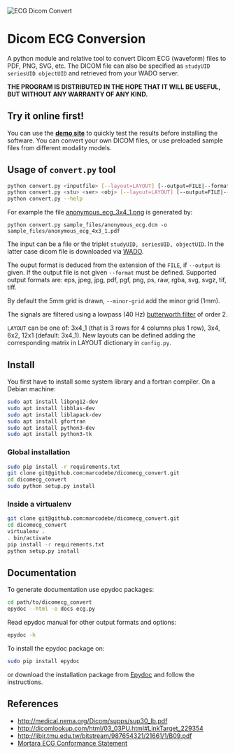 [logo]: https://raw.github.com/marcodebe/dicomecg_convert/master/images/logo.png
![ECG Dicom Convert][logo]

# Dicom ECG Conversion
A python module and relative tool to convert Dicom ECG (waveform) files to PDF, PNG, SVG, etc.
The DICOM file can also be specified as `studyUID seriesUID objectUID` and 
retrieved from your WADO server.

**THE PROGRAM IS DISTRIBUTED IN THE HOPE THAT IT WILL BE USEFUL, BUT WITHOUT ANY WARRANTY OF ANY KIND.**

Try it online first!
--------------------
You can use the **[demo site](https://ecg.galliera.it)** to quickly test the results
before installing the software.
You can convert your own DICOM files, or use preloaded sample files from different modality models.

Usage of `convert.py` tool
-----------------------
```bash
python convert.py <inputfile> [--layout=LAYOUT] [--output=FILE|--format=FMT] --minor-grid
python convert.py <stu> <ser> <obj> [--layout=LAYOUT] [--output=FILE|--format=FMT] --minor-grid
python convert.py --help
```
For example the file [anonymous\_ecg\_3x4\_1.png](https://github.com/marcodebe/dicomecg_convert/blob/master/sample_files/anonymous_ecg_3x4_1.png)
is generated by:
```
python convert.py sample_files/anonymous_ecg.dcm -o sample_files/anonymous_ecg_4x3_1.pdf
```

The input can be a file or the triplet `studyUID, seriesUID, objectUID`. In the latter
case dicom file is downloaded via [WADO](http://medical.nema.org/Dicom/2011/11_18pu.pdf).

The ouput format is deduced from the extension of the `FILE`, if `--output` is given.
If the output file is not given `--format` must be defined.
Supported output formats are: eps, jpeg, jpg, pdf, pgf, png, ps, raw, rgba, svg, svgz, tif, tiff.

By default the 5mm grid is drawn, `--minor-grid` add the minor grid (1mm).

The signals are filtered using a lowpass (40 Hz)
[butterworth filter](http://en.wikipedia.org/wiki/Butterworth_filter) 
of order 2.

`LAYOUT` can be one of: 3x4\_1 (that is 3 rows for 4 columns plus 1 row), 3x4, 6x2, 12x1 (default: 3x4_1).
New layouts can be defined adding the corresponding matrix in LAYOUT dictionary in `config.py`.

## Install
You first have to install some system library and a fortran compiler.
On a Debian machine:
```bash
sudo apt install libpng12-dev
sudo apt install libblas-dev
sudo apt install liblapack-dev 
sudo apt install gfortran
sudo apt install python3-dev
sudo apt install python3-tk
```

### Global installation
```bash
sudo pip install -r requirements.txt
git clone git@github.com:marcodebe/dicomecg_convert.git
cd dicomecg_convert
sudo python setup.py install
```

### Inside a virtualenv
```bash
git clone git@github.com:marcodebe/dicomecg_convert.git
cd dicomecg_convert
virtualenv .
. bin/activate
pip install -r requirements.txt
python setup.py install
```

## Documentation
To generate documentation use epydoc packages:
```bash
cd path/to/dicomecg_convert
epydoc --html -o docs ecg.py
```
Read epydoc manual for other output formats and options:
```bash
epydoc -h
```
To install the epydoc package on:
```bash
sudo pip install epydoc
```
or download the installation package from [Epydoc](http://epydoc.sourceforge.net/) and follow the instructions.

## References
 * http://medical.nema.org/Dicom/supps/sup30_lb.pdf
 * http://dicomlookup.com/html/03_03PU.html#LinkTarget_229354
 * http://libir.tmu.edu.tw/bitstream/987654321/21661/1/B09.pdf
 * [Mortara ECG Conformance Statement](http://www.mortara.com/fileadmin/user_upload/global/Products/Healthcare/DICOM/ELI%20Electrocardiographs%20DICOM%20Conformance%20Statement.pdf)
